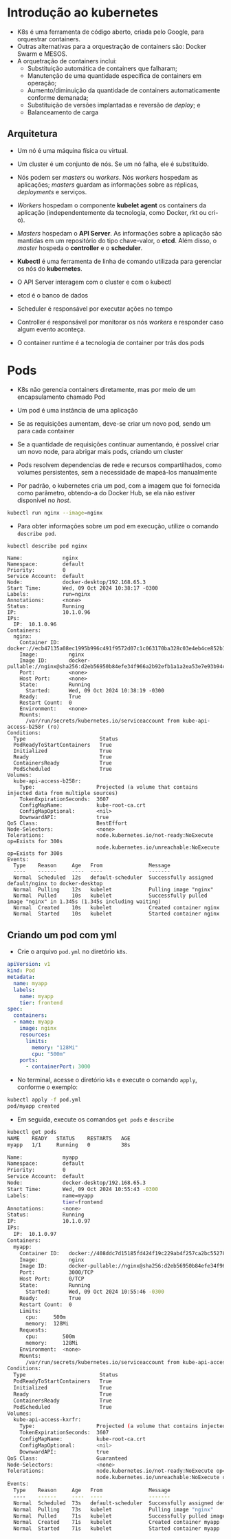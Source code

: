 # Introdução ao kubernetes

* K8s é uma ferramenta de código aberto, criada pelo Google, para orquestrar containers.
* Outras alternativas para a orquestração de containers são: Docker Swarm e MESOS.
* A orquetração de containers inclui:
  * Substituição automática de containers que falharam;
  * Manutenção de uma quantidade específica de containers em operação;
  * Aumento/diminuição da quantidade de containers automaticamente conforme demanada;
  * Substituição de versões implantadas e reversão de _deploy_; e 
  * Balanceamento de carga

## Arquitetura

* Um nó é uma máquina física ou virtual.
* Um cluster é um conjunto de nós. Se um nó falha, ele é substituído.
* Nós podem ser _masters_ ou _workers_. Nós _workers_ hospedam as aplicações; _masters_ guardam as informações sobre as réplicas, _deployments_ e serviços.
* _Workers_ hospedam o componente __kubelet agent__ os containers da aplicação (independentemente da tecnologia, como Docker, rkt ou cri-o).
* _Masters_ hospedam o __API Server__. As informações sobre a aplicação são mantidas em um repositório do tipo chave-valor, o __etcd__. Além disso, o _master_ hospeda o __controller__ e o __scheduler__.
* __Kubectl__ é uma ferramenta de linha de comando utilizada para gerenciar os nós do __kubernetes__.


* O API Server interagem com o cluster e com o kubectl
* etcd é o banco de dados
* Scheduler é responsável por executar ações no tempo
* Controller é responsável por monitorar os nós _workers_ e responder caso algum evento aconteça.
* O container runtime é a tecnologia de container por trás dos pods

# Pods

* K8s não gerencia containers diretamente, mas por meio de um encapsulamento chamado Pod
* Um pod é uma instância de uma aplicação
* Se as requisições aumentam, deve-se criar um novo pod, sendo um para cada container
* Se a quantidade de requisições continuar aumentando, é possível criar um novo node, para abrigar mais pods, criando um cluster
* Pods resolvem dependencias de rede e recursos compartilhados, como volumes persistentes, sem a necessidade de mapeá-los manualmente

* Por padrão, o kubernetes cria um pod, com a imagem que foi fornecida como parâmetro, obtendo-a do Docker Hub, se ela não estiver disponível no _host_.

```bash
kubectl run nginx --image=nginx
```

* Para obter informações sobre um pod em execução, utilize o comando `describe pod`.

```bash
kubectl describe pod nginx
```

```console
Name:             nginx
Namespace:        default
Priority:         0
Service Account:  default
Node:             docker-desktop/192.168.65.3
Start Time:       Wed, 09 Oct 2024 10:38:17 -0300
Labels:           run=nginx
Annotations:      <none>
Status:           Running
IP:               10.1.0.96
IPs:
  IP:  10.1.0.96
Containers:
  nginx:
    Container ID:   docker://ecb47135a08ec1995b996c491f9572d07c1c063170ba328c03e4eb4ce852b1f8
    Image:          nginx
    Image ID:       docker-pullable://nginx@sha256:d2eb56950b84efe34f966a2b92efb1a1a2ea53e7e93b94cdf45a27cf3cd47fc0
    Port:           <none>
    Host Port:      <none>
    State:          Running
      Started:      Wed, 09 Oct 2024 10:38:19 -0300
    Ready:          True
    Restart Count:  0
    Environment:    <none>
    Mounts:
      /var/run/secrets/kubernetes.io/serviceaccount from kube-api-access-b258r (ro)
Conditions:
  Type                        Status
  PodReadyToStartContainers   True
  Initialized                 True
  Ready                       True
  ContainersReady             True
  PodScheduled                True
Volumes:
  kube-api-access-b258r:
    Type:                    Projected (a volume that contains injected data from multiple sources)
    TokenExpirationSeconds:  3607
    ConfigMapName:           kube-root-ca.crt
    ConfigMapOptional:       <nil>
    DownwardAPI:             true
QoS Class:                   BestEffort
Node-Selectors:              <none>
Tolerations:                 node.kubernetes.io/not-ready:NoExecute op=Exists for 300s
                             node.kubernetes.io/unreachable:NoExecute op=Exists for 300s
Events:
  Type    Reason     Age   From               Message
  ----    ------     ----  ----               -------
  Normal  Scheduled  12s   default-scheduler  Successfully assigned default/nginx to docker-desktop
  Normal  Pulling    12s   kubelet            Pulling image "nginx"
  Normal  Pulled     10s   kubelet            Successfully pulled image "nginx" in 1.345s (1.345s including waiting)
  Normal  Created    10s   kubelet            Created container nginx
  Normal  Started    10s   kubelet            Started container nginx
```

## Criando um pod com yml

* Crie o arquivo `pod.yml` no diretório `k8s`.

```yml
apiVersion: v1
kind: Pod
metadata:
  name: myapp
  labels:
    name: myapp
    tier: frontend
spec:
  containers:
  - name: myapp
    image: nginx
    resources:
      limits:
        memory: "128Mi"
        cpu: "500m"
    ports:
      - containerPort: 3000
```

* No terminal, acesse o diretório `k8s` e execute o comando `apply`, conforme o exemplo:

```bash
kubectl apply -f pod.yml
pod/myapp created
```

* Em seguida, execute os comandos `get pods` e `describe`

```bash
kubectl get pods
NAME    READY   STATUS    RESTARTS   AGE
myapp   1/1     Running   0          38s

Name:             myapp
Namespace:        default
Priority:         0
Service Account:  default
Node:             docker-desktop/192.168.65.3
Start Time:       Wed, 09 Oct 2024 10:55:43 -0300
Labels:           name=myapp
                  tier=frontend
Annotations:      <none>
Status:           Running
IP:               10.1.0.97
IPs:
  IP:  10.1.0.97
Containers:
  myapp:
    Container ID:   docker://408ddc7d15185fd424f19c229ab4f257ca2bc552786a9c929a431e9319d43958
    Image:          nginx
    Image ID:       docker-pullable://nginx@sha256:d2eb56950b84efe34f966a2b92efb1a1a2ea53e7e93b94cdf45a27cf3cd47fc0
    Port:           3000/TCP
    Host Port:      0/TCP
    State:          Running
      Started:      Wed, 09 Oct 2024 10:55:46 -0300
    Ready:          True
    Restart Count:  0
    Limits:
      cpu:     500m
      memory:  128Mi
    Requests:
      cpu:        500m
      memory:     128Mi
    Environment:  <none>
    Mounts:
      /var/run/secrets/kubernetes.io/serviceaccount from kube-api-access-kxrfr (ro)
Conditions:
  Type                        Status
  PodReadyToStartContainers   True
  Initialized                 True
  Ready                       True
  ContainersReady             True
  PodScheduled                True
Volumes:
  kube-api-access-kxrfr:
    Type:                    Projected (a volume that contains injected data from multiple sources)
    TokenExpirationSeconds:  3607
    ConfigMapName:           kube-root-ca.crt
    ConfigMapOptional:       <nil>
    DownwardAPI:             true
QoS Class:                   Guaranteed
Node-Selectors:              <none>
Tolerations:                 node.kubernetes.io/not-ready:NoExecute op=Exists for 300s
                             node.kubernetes.io/unreachable:NoExecute op=Exists for 300s
Events:
  Type    Reason     Age   From               Message
  ----    ------     ----  ----               -------
  Normal  Scheduled  73s   default-scheduler  Successfully assigned default/myapp to docker-desktop
  Normal  Pulling    73s   kubelet            Pulling image "nginx"
  Normal  Pulled     71s   kubelet            Successfully pulled image "nginx" in 1.439s (1.439s including waiting)
  Normal  Created    71s   kubelet            Created container myapp
  Normal  Started    71s   kubelet            Started container myapp
```